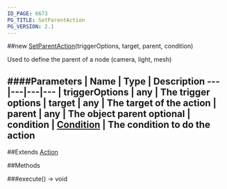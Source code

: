 ```yaml
---
ID_PAGE: 6673
PG_TITLE: SetParentAction
PG_VERSION: 2.1
---
```

##new [SetParentAction](page.php?p=6673)(triggerOptions, target, parent, condition)



Used to define the parent of a node (camera, light, mesh)




####Parameters
 | Name | Type | Description
---|---|---|---
 | triggerOptions | any | The trigger options
 | target | any | The target of the action
 | parent | any | The object parent
optional | condition | [Condition](page.php?p=6679) | The condition to do the action
---

##Extends [Action](page.php?p=6663)


##Methods

###execute() &rarr; void

